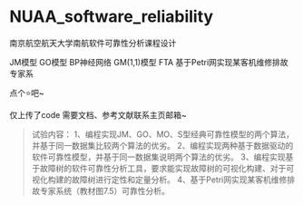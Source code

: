 # NUAA_software_reliability
南京航空航天大学南航软件可靠性分析课程设计 

JM模型 GO模型 BP神经网络 GM(1,1)模型 FTA 基于Petri网实现某客机维修排故专家系


点个⭐吧~


仅上传了code 需要文档、参考文献联系主页邮箱~


>试验内容：
>1、编程实现JM、GO、MO、S型经典可靠性模型的两个算法，并基于同一数据集比较两个算法的优劣。
>2、编程实现两种基于数据驱动的软件可靠性模型，并基于同一数据集说明两个算法的优劣。
>3、编程实现基于故障树的软件可靠性分析工具，要求能实现故障树的可视化构建、对于可视化构建的故障树进行定性和定量分析。
>4、基于Petri网实现某客机维修排故专家系统（教材图7.5）可靠性分析。
